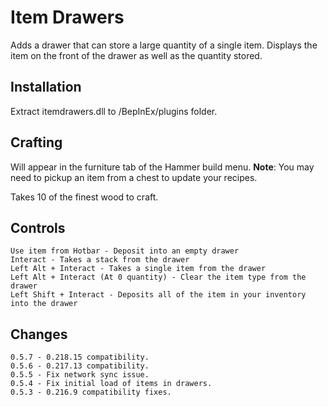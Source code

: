 # Item Drawers
Adds a drawer that can store a large quantity of a single item.
Displays the item on the front of the drawer as well as the quantity stored.

## Installation
Extract itemdrawers.dll to /BepInEx/plugins folder.

## Crafting

Will appear in the furniture tab of the Hammer build menu.
**Note**: You may need to pickup an item from a chest to update your recipes.

Takes 10 of the finest wood to craft.

## Controls
    Use item from Hotbar - Deposit into an empty drawer
    Interact - Takes a stack from the drawer
    Left Alt + Interact - Takes a single item from the drawer
    Left Alt + Interact (At 0 quantity) - Clear the item type from the drawer
    Left Shift + Interact - Deposits all of the item in your inventory into the drawer

## Changes
    0.5.7 - 0.218.15 compatibility.
    0.5.6 - 0.217.13 compatibility.
    0.5.5 - Fix network sync issue.
    0.5.4 - Fix initial load of items in drawers.
    0.5.3 - 0.216.9 compatibility fixes.